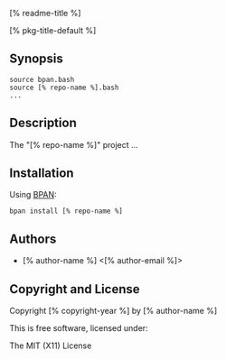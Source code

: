 [% readme-title %]

[% pkg-title-default %]

## Synopsis

```
source bpan.bash
source [% repo-name %].bash
...
```

## Description

The "[% repo-name %]" project ...

## Installation

Using [BPAN](https://github.com/bpan-org/bpan):

```
bpan install [% repo-name %]
```

## Authors

* [% author-name %] <[% author-email %]>

## Copyright and License

Copyright [% copyright-year %] by [% author-name %]

This is free software, licensed under:

The MIT (X11) License
